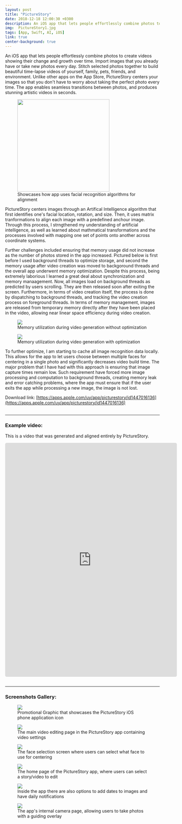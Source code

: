 ```yaml
---
layout: post
title: "PictureStory"
date: 2018-12-18 12:00:30 +0300
description: An iOS app that lets people effortlessly combine photos to create videos showing their change and growth over time
img:  PictureStory1.jpg
tags: [App, Swift, AI, iOS]
link: true
center-background: true
---
```


An iOS app that lets people effortlessly combine photos to create videos showing their change and growth over time. Import images that you already have or take new photos every day. Stitch selected photos together to build beautiful time-lapse videos of yourself, family, pets, friends, and environment.  Unlike other apps on the App Store, PictureStory centers your images so that you don't have to worry about taking the perfect photo every time. The app enables seamless transitions between photos, and produces stunning artistic videos in seconds. 

<figure class="tableFigure">
    <img width=300 src="/assets/img/PictureStoryAI.png">
    <figcaption class="tableCaption">Showcases how app uses facial recognition algorithms for alignment</figcaption>
</figure> 

PictureStory centers images through an Artifical Intelligence algorithm that first identifies one's facial location, rotation, and size. Then, it uses matrix tranformations to align each image with a predefined anchour image. Through this process, I strngthened my understanding of artificial intelligence, as well as learned about mathmatical transformations and the processes involved with mapping one set of points onto another across coordinate systems.

Further challenges included ensuring that memory usage did not increase as the number of photos stored in the app increased. Pictured below is first before I used background threads to optimize storage, and second the memory usage after video creation was moved to backgoround threads and the overall app underwent memory optimization. Despite this process, being extremely laborious I learned a great deal about synchronization and memory manaagement. Now, all images load on background threads as predicted by users scrolling. They are then released soon after exiting the screen. Furthermore, in terms of video creation itself, the process is done by dispatching to background threads, and tracking the video creation process on foreground threads. In terms of memory management, images are released from temporary memory directly after they have been placed in the video, allowing near linear space efficiency during video creation.

<div class="postTable">
    <figure class="column2">
        <img src="/assets/img/PictureStoryStorage1.png">
        <figcaption>Memory utilization during video generation without optimization</figcaption>
    </figure>
    <figure class="column2">
        <img src="/assets/img/PictureStoryStorage2.png">
        <figcaption>Memory utilization during video generation with optimization</figcaption>
    </figure>
</div>
To further optimize, I am starting to cache all image recognition data locally. This allows for the app to let users choose between multiple faces for centering in a single photo and  significantly decreases video build time. The major problem that I have had with this approach is ensuring that image capture times remain low. Such requirement have forced more image processing and computation to background threads, creating memory leak and error catching problems, where the app must ensure that if the user exits the app while processing a new image, the image is not lost.

Download link: [https://apps.apple.com/uy/app/picturestory/id1447016136](https://apps.apple.com/uy/app/picturestory/id1447016136)
<br />
<br />

---

### Example video:
This is a video that was generated and aligned entirely by PictureStory.

<iframe width="560" height="760" src="https://www.youtube.com/embed/3TGDe9xo2EE" frameborder="0" allow="accelerometer; autoplay; clipboard-write; encrypted-media; gyroscope; picture-in-picture" allowfullscreen style="display:block;margin: 0 auto;border-radius:5px;"></iframe>
<br />

---

### Screenshots Gallery:

<div class="postTable">
    <figure class="column3">
        <img src="/assets/img/PictureStory1.jpg">
        <figcaption>Promotional Graphic that showcases the PictureStory iOS phone application icon </figcaption>
    </figure>
    <figure class="column3">
        <img src="/assets/img/PictureStory2.jpg">
        <figcaption>The main video editing page in the PictureStory app containing video settings</figcaption>
    </figure>
    <figure class="column3">
        <img src="/assets/img/PictureStory3.jpg">
        <figcaption>The face selection screen where users can select what face to use for centering</figcaption>
    </figure>
    <figure class="column3">
        <img src="/assets/img/PictureStory4.jpg">
        <figcaption>The home page of the PictureStory app, where users can select a story/video to edit</figcaption>
    </figure>
    <figure class="column3">
        <img src="/assets/img/PictureStory5.jpg">
        <figcaption>Inside the app there are also options to add dates to images and have daily notifications</figcaption>
    </figure>
    <figure class="column3">
        <img src="/assets/img/PictureStory6.jpg">
        <figcaption>The app's internal camera page, allowing users to take photos with a guiding overlay</figcaption>
    </figure>
</div>